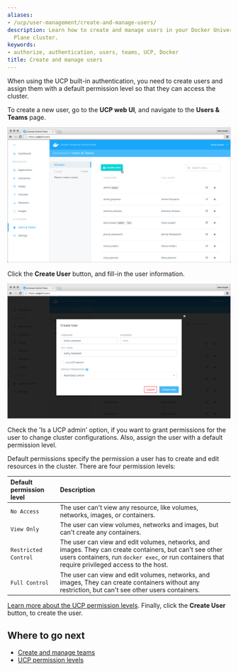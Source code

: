 ```yaml
---
aliases:
- /ucp/user-management/create-and-manage-users/
description: Learn how to create and manage users in your Docker Universal Control
  Plane cluster.
keywords:
- authorize, authentication, users, teams, UCP, Docker
title: Create and manage users
---
```


When using the UCP built-in authentication, you need to create users and
assign them with a default permission level so that they can access the
cluster.

To create a new user, go to the **UCP web UI**, and navigate to the
**Users & Teams** page.

![](../images/create-users-1.png)

Click the **Create User** button, and fill-in the user information.

![](../images/create-users-2.png)

Check the 'Is a UCP admin' option, if you want to grant permissions for the
user to change cluster configurations. Also, assign the user with a default
permission level.

Default permissions specify the permission a user has to create and edit
resources in the cluster. There are four permission levels:

| Default permission level | Description                                                                                                                                                                                                  |
|:-------------------------|:-------------------------------------------------------------------------------------------------------------------------------------------------------------------------------------------------------------|
| `No Access`              | The user can't view any resource, like volumes, networks, images, or containers.                                                                                                                             |
| `View Only`              | The user can view volumes, networks and images, but can't create any containers.                                                                                                                             |
| `Restricted Control`     | The user can view and edit volumes, networks, and images. They can create containers, but can't see other users containers, run `docker exec`, or run containers that require privileged access to the host. |
| `Full Control`           | The user can view and edit volumes, networks, and images, They can create containers without any restriction, but can't see other users containers.                                                          |

[Learn more about the UCP permission levels](permission-levels.md). Finally,
click the **Create User** button, to create the user.

## Where to go next

* [Create and manage teams](create-and-manage-teams.md)
* [UCP permission levels](permission-levels.md)
